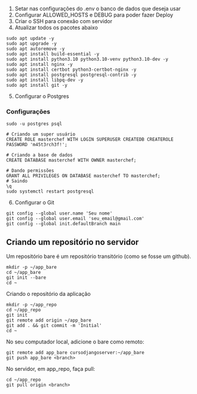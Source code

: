1. Setar nas configurações do .env o banco de dados que deseja usar
2. Configurar  ALLOWED_HOSTS e DEBUG para poder fazer Deploy
3. Criar o SSH para conexão com servidor
4. Atualizar todos os pacotes abaixo

```
sudo apt update -y
sudo apt upgrade -y
sudo apt autoremove -y
sudo apt install build-essential -y
sudo apt install python3.10 python3.10-venv python3.10-dev -y
sudo apt install nginx -y
sudo apt install certbot python3-certbot-nginx -y
sudo apt install postgresql postgresql-contrib -y
sudo apt install libpq-dev -y
sudo apt install git -y
```


5. Configurar o Postgres

### Configurações
```
sudo -u postgres psql

# Criando um super usuário
CREATE ROLE masterchef WITH LOGIN SUPERUSER CREATEDB CREATEROLE PASSWORD 'm45t3rch3f!';

# Criando a base de dados
CREATE DATABASE masterchef WITH OWNER masterchef;

# Dando permissões
GRANT ALL PRIVILEGES ON DATABASE masterchef TO masterchef;
# Saindo
\q
sudo systemctl restart postgresql
```

6. Configurar o Git

```
git config --global user.name 'Seu nome'
git config --global user.email 'seu_email@gmail.com'
git config --global init.defaultBranch main
```


## Criando um repositório no servidor

Um repositório bare é um repositório transitório (como se fosse um github).

```
mkdir -p ~/app_bare
cd ~/app_bare
git init --bare
cd ~
```

Criando o repositório da aplicação

```
mkdir -p ~/app_repo
cd ~/app_repo
git init
git remote add origin ~/app_bare
git add . && git commit -m 'Initial'
cd ~
```

No seu computador local, adicione o bare como remoto:

```
git remote add app_bare cursodjangoserver:~/app_bare
git push app_bare <branch>
```

No servidor, em app_repo, faça pull:

```
cd ~/app_repo
git pull origin <branch>
```